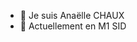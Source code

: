 - 👋 Je suis Anaëlle CHAUX
- 👀 Actuellement en M1 SID

<!---
ngae-nage/ngae-nage is a ✨ special ✨ repository because its `README.md` (this file) appears on your GitHub profile.
You can click the Preview link to take a look at your changes.
--->
